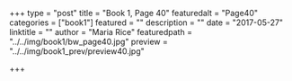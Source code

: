 +++
type = "post"
title = "Book 1, Page 40"
featuredalt = "Page40"
categories = ["book1"]
featured = ""
description = ""
date = "2017-05-27"
linktitle = ""
author = "Maria Rice"
featuredpath = "../../img/book1/bw_page40.jpg"
preview = "../../img/book1_prev/preview40.jpg"

+++


